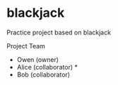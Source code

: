 # blackjack
Practice project based on blackjack

Project Team 
* Owen (owner) 
* Alice (collaborator) * 
* Bob (collaborator) 

